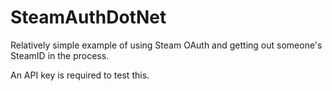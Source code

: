 # SteamAuthDotNet
Relatively simple example of using Steam OAuth and getting out someone's SteamID in the process.

An API key is required to test this.